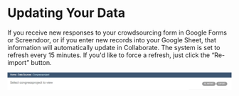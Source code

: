 # Updating Your Data

If you receive new responses to your crowdsourcing form in Google Forms or Screendoor, or if you enter new records into your Google Sheet, that information will automatically update in Collaborate. The system is set to refresh every 15 minutes. If you'd like to force a refresh, just click the “Re-import” button.

![](../.gitbook/assets/screen-shot-2019-09-11-at-8.04.59-am.png)

